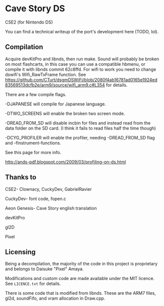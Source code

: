 # Cave Story DS
CSE2 (for Nintendo DS)

You can find a technical writeup of the port's development here (TODO, lol).

## Compilation
Acquire devKitPro and libnds, then run make. Sound will probably be broken on most flashcarts, in this case you can use a compatible hbmenu, or compile it with libnds commit 62c8ffd.
For wifi to work you need to change dswifi's Wifi_RawTxFrame function. See https://github.com/CTurt/dsgmDSWiFi/blob/2080f4ab16781ad0165e1924ed83569513dcfb2e/arm9/source/wifi_arm9.c#L354 for details.

There are a few compile flags. 

-DJAPANESE will compile for Japanese language.

-DTWO_SCREENS will enable the broken two screen mode.

-DREAD_FROM_SD will disable incbin for files and instead read from the data folder on the SD card. (I think it fails to read files half the time though)

-DCYG_PROFILER will enable the profiler, needing -DREAD_FROM_SD flag and -finstrument-functions. 

See this page for more info. 
 
http://ands-pdf.blogspot.com/2009/03/profiling-on-ds.html

## Thanks to
CSE2- Clownacy, CuckyDev, GabrielRavier

CuckyDev- font code, fopen.c

Aeon Genesis- Cave Story english translation

devKitPro

gl2D

Pixel


## Licensing

Being a decompilation, the majority of the code in this project is proprietary
and belongs to Daisuke "Pixel" Amaya.

Modifications and custom code are made available under the MIT licence. See
`LICENCE.txt` for details.

There is some code that is modified from libnds. These are the ARM7 files, gl2d, soundFifo, and vram allocation in Draw.cpp.